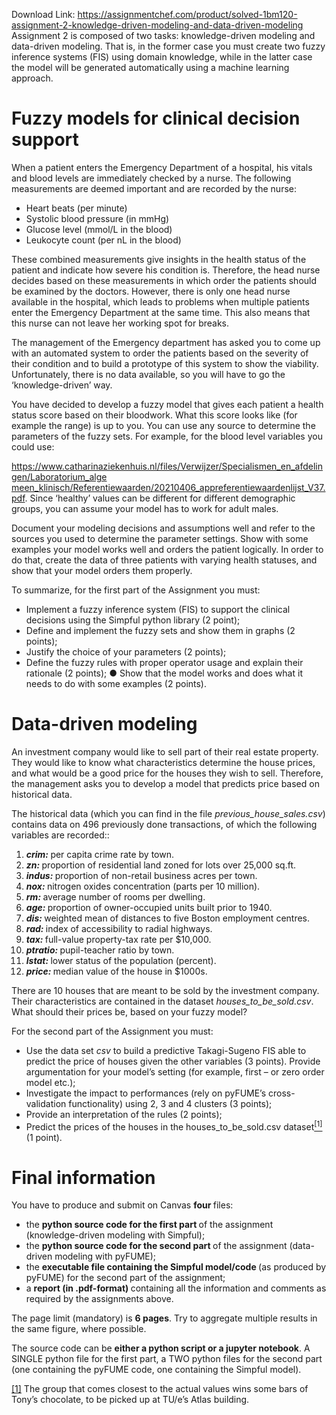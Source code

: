 Download Link: https://assignmentchef.com/product/solved-1bm120-assignment-2-knowledge-driven-modeling-and-data-driven-modeling
<br>
Assignment 2 is composed of two tasks: knowledge-driven modeling and data-driven modeling. That is, in the former case you must create two fuzzy inference systems (FIS) using domain knowledge, while in the latter case the model will be generated automatically using a machine learning approach.

<h1>Fuzzy models for clinical decision support</h1>

When a patient enters the Emergency Department of a hospital, his vitals and blood levels are immediately checked by a nurse. The following measurements are deemed important and are recorded by the nurse:

<ul>

 <li>Heart beats (per minute)</li>

 <li>Systolic blood pressure (in mmHg)</li>

 <li>Glucose level (mmol/L in the blood)</li>

 <li>Leukocyte count (per nL in the blood)</li>

</ul>

These combined measurements give insights in the health status of the patient and indicate how severe his condition is. Therefore, the head nurse decides based on these measurements in which order the patients should be examined by the doctors. However, there is only one head nurse available in the hospital, which leads to problems when multiple patients enter the Emergency Department at the same time. This also means that this nurse can not leave her working spot for breaks.

The management of the Emergency department has asked you to come up with an automated system to order the patients based on the severity of their condition and to build a prototype of this system to show the viability. Unfortunately, there is no data available, so you will have to go the ‘knowledge-driven’ way.

You have decided to develop a fuzzy model that gives each patient a health status score based on their bloodwork. What this score looks like (for example the range) is up to you. You can use any source to determine the parameters of the fuzzy sets. For example, for the blood level variables you could use:

<a href="https://www.catharinaziekenhuis.nl/files/Verwijzer/Specialismen_en_afdelingen/Laboratorium_algemeen_klinisch/Referentiewaarden/20210406_appreferentiewaardenlijst_V37.pdf">https://www.catharinaziekenhuis.nl/files/Verwijzer/Specialismen_en_afdelingen/Laboratorium_alge </a><a href="https://www.catharinaziekenhuis.nl/files/Verwijzer/Specialismen_en_afdelingen/Laboratorium_algemeen_klinisch/Referentiewaarden/20210406_appreferentiewaardenlijst_V37.pdf">meen_klinisch/Referentiewaarden/20210406_appreferentiewaardenlijst_V37.pdf</a>. Since ‘healthy’ values can be different for different demographic groups, you can assume your model has to work for adult males.

Document your modeling decisions and assumptions well and refer to the sources you used to determine the parameter settings. Show with some examples your model works well and orders the patient logically. In order to do that, create the data of three patients with varying health statuses, and show that your model orders them properly.

To summarize, for the first part of the Assignment you must:

<ul>

 <li>Implement a fuzzy inference system (FIS) to support the clinical decisions using the Simpful python library (2 point);</li>

 <li>Define and implement the fuzzy sets and show them in graphs (2 points);</li>

 <li>Justify the choice of your parameters (2 points);</li>

 <li>Define the fuzzy rules with proper operator usage and explain their rationale (2 points); ● Show that the model works and does what it needs to do with some examples (2 points).</li>

</ul>

<h1>Data-driven modeling</h1>

An investment company would like to sell part of their real estate property. They would like to know what characteristics determine the house prices, and what would be a good price for the houses they wish to sell. Therefore, the management asks you to develop a model that predicts price based on historical data.

The historical data (which you can find in the file <em>previous_house_sales.csv</em>) contains data on 496 previously done transactions, of which the following variables are recorded::

<ol>

 <li><strong><em>crim: </em></strong>per capita crime rate by town.</li>

 <li><strong><em>zn: </em></strong>proportion of residential land zoned for lots over 25,000 sq.ft.</li>

 <li><strong><em>indus: </em></strong>proportion of non-retail business acres per town.</li>

 <li><strong><em>nox: </em></strong>nitrogen oxides concentration (parts per 10 million).</li>

 <li><strong><em>rm: </em></strong>average number of rooms per dwelling.</li>

 <li><strong><em>age: </em></strong>proportion of owner-occupied units built prior to 1940.</li>

 <li><strong><em>dis: </em></strong>weighted mean of distances to five Boston employment centres.</li>

 <li><strong><em>rad: </em></strong>index of accessibility to radial highways.</li>

 <li><strong><em>tax: </em></strong>full-value property-tax rate per $10,000.</li>

 <li><strong><em>ptratio: </em></strong>pupil-teacher ratio by town.</li>

 <li><strong><em>lstat: </em></strong>lower status of the population (percent).</li>

 <li><strong><em>price: </em></strong>median value of the house in $1000s.</li>

</ol>

There are 10 houses that are meant to be sold by the investment company. Their characteristics are contained in the dataset <em>houses_to_be_sold.csv</em>. What should their prices be, based on your fuzzy model?

For the second part of the Assignment you must:

<ul>

 <li>Use the data set <em>csv </em>to build a predictive Takagi-Sugeno FIS able to predict the price of houses given the other variables (3 points). Provide argumentation for your model’s setting (for example, first – or zero order model etc.);</li>

 <li>Investigate the impact to performances (rely on pyFUME’s cross-validation functionality) using 2, 3 and 4 clusters (3 points);</li>

 <li>Provide an interpretation of the rules (2 points);</li>

 <li>Predict the prices of the houses in the houses_to_be_sold.csv dataset<a href="#_ftn1" name="_ftnref1"><sup>[1]</sup></a> (1 point).</li>

</ul>

<h1>Final information</h1>

You have to produce and submit on Canvas <strong>four </strong>files:

<ul>

 <li>the <strong>python source code for the first part </strong>of the assignment (knowledge-driven modeling with Simpful);</li>

 <li>the <strong>python source code for the second part </strong>of the assignment (data-driven modeling with pyFUME);</li>

 <li>the <strong>executable file containing the Simpful model/code </strong>(as produced by pyFUME) for the second part of the assignment;</li>

 <li>a <strong>report (in .pdf-format) </strong>containing all the information and comments as required by the assignments above.</li>

</ul>

The page limit (mandatory) is <strong>6 pages</strong>. Try to aggregate multiple results in the same figure, where possible.

The source code can be <strong>either a python script or a jupyter notebook</strong>. A SINGLE python file for the first part, a TWO python files for the second part (one containing the pyFUME code, one containing the Simpful model).

<a href="#_ftnref1" name="_ftn1">[1]</a> The group that comes closest to the actual values wins some bars of Tony’s chocolate, to be picked up at TU/e’s Atlas building.